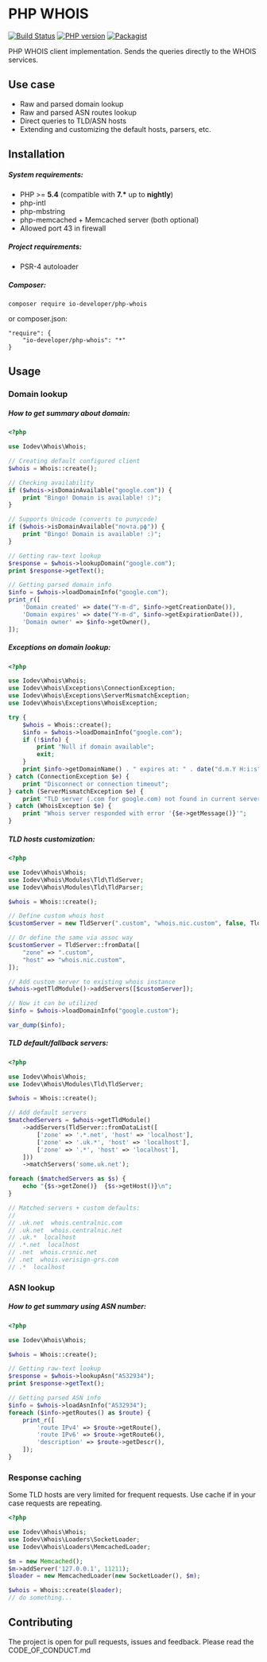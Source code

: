 # PHP WHOIS

[![Build Status](https://travis-ci.org/io-developer/php-whois.svg?branch=master)](https://travis-ci.org/io-developer/php-whois)
[![PHP version](https://img.shields.io/badge/php-%3E%3D5.4-8892BF.svg)](https://secure.php.net/)
[![Packagist](https://img.shields.io/packagist/v/io-developer/php-whois.svg)](https://packagist.org/packages/io-developer/php-whois)

PHP WHOIS client implementation. Sends the queries directly to the WHOIS services.

## Use case
 * Raw and parsed domain lookup
 * Raw and parsed ASN routes lookup
 * Direct queries to TLD/ASN hosts
 * Extending and customizing the default hosts, parsers, etc.

## Installation

##### System requirements:
* PHP >= __5.4__ (compatible with __7.*__ up to __nightly__)
* php-intl
* php-mbstring
* php-memcached + Memcached server (both optional)
* Allowed port 43 in firewall

##### Project requirements:
* PSR-4 autoloader

##### Composer:
````
composer require io-developer/php-whois
````
or composer.json:
````
"require": {
    "io-developer/php-whois": "*"
}
````


## Usage

### Domain lookup

##### How to get summary about domain:
```php
<?php

use Iodev\Whois\Whois;

// Creating default configured client
$whois = Whois::create();

// Checking availability
if ($whois->isDomainAvailable("google.com")) {
    print "Bingo! Domain is available! :)";
}

// Supports Unicode (converts to punycode)
if ($whois->isDomainAvailable("почта.рф")) {
    print "Bingo! Domain is available! :)";
}

// Getting raw-text lookup
$response = $whois->lookupDomain("google.com");
print $response->getText();

// Getting parsed domain info
$info = $whois->loadDomainInfo("google.com");
print_r([
    'Domain created' => date("Y-m-d", $info->getCreationDate()),
    'Domain expires' => date("Y-m-d", $info->getExpirationDate()),
    'Domain owner' => $info->getOwner(),
]);

```

##### Exceptions on domain lookup:
```php
<?php

use Iodev\Whois\Whois;
use Iodev\Whois\Exceptions\ConnectionException;
use Iodev\Whois\Exceptions\ServerMismatchException;
use Iodev\Whois\Exceptions\WhoisException;

try {
    $whois = Whois::create();
    $info = $whois->loadDomainInfo("google.com");
    if (!$info) {
        print "Null if domain available";
        exit;
    }
    print $info->getDomainName() . " expires at: " . date("d.m.Y H:i:s", $info->getExpirationDate());
} catch (ConnectionException $e) {
    print "Disconnect or connection timeout";
} catch (ServerMismatchException $e) {
    print "TLD server (.com for google.com) not found in current server hosts";
} catch (WhoisException $e) {
    print "Whois server responded with error '{$e->getMessage()}'";
}
```

##### TLD hosts customization:
```php
<?php

use Iodev\Whois\Whois;
use Iodev\Whois\Modules\Tld\TldServer;
use Iodev\Whois\Modules\Tld\TldParser;

$whois = Whois::create();

// Define custom whois host
$customServer = new TldServer(".custom", "whois.nic.custom", false, TldParser::create());

// Or define the same via assoc way
$customServer = TldServer::fromData([
    "zone" => ".custom",
    "host" => "whois.nic.custom",
]);

// Add custom server to existing whois instance
$whois->getTldModule()->addServers([$customServer]);

// Now it can be utilized
$info = $whois->loadDomainInfo("google.custom");

var_dump($info);
```

##### TLD default/fallback servers:
```php
<?php

use Iodev\Whois\Whois;
use Iodev\Whois\Modules\Tld\TldServer;

$whois = Whois::create();

// Add default servers
$matchedServers = $whois->getTldModule()
    ->addServers(TldServer::fromDataList([
        ['zone' => '.*.net', 'host' => 'localhost'],
        ['zone' => '.uk.*', 'host' => 'localhost'],
        ['zone' => '.*', 'host' => 'localhost'],
    ]))
    ->matchServers('some.uk.net');

foreach ($matchedServers as $s) {
    echo "{$s->getZone()}  {$s->getHost()}\n";
}

// Matched servers + custom defaults:
//
// .uk.net  whois.centralnic.com
// .uk.net  whois.centralnic.net
// .uk.*  localhost
// .*.net  localhost
// .net  whois.crsnic.net
// .net  whois.verisign-grs.com
// .*  localhost
```

### ASN lookup

##### How to get summary using ASN number:
```php
<?php

use Iodev\Whois\Whois;

$whois = Whois::create();

// Getting raw-text lookup
$response = $whois->lookupAsn("AS32934");
print $response->getText();

// Getting parsed ASN info
$info = $whois->loadAsnInfo("AS32934");
foreach ($info->getRoutes() as $route) {
    print_r([
        'route IPv4' => $route->getRoute(),
        'route IPv6' => $route->getRoute6(),
        'description' => $route->getDescr(),
    ]);   
}

```

### Response caching
Some TLD hosts are very limited for frequent requests. Use cache if in your case requests are repeating.
```php
<?php

use Iodev\Whois\Whois;
use Iodev\Whois\Loaders\SocketLoader;
use Iodev\Whois\Loaders\MemcachedLoader;

$m = new Memcached();
$m->addServer('127.0.0.1', 11211);
$loader = new MemcachedLoader(new SocketLoader(), $m);

$whois = Whois::create($loader);
// do something...
```

## Contributing

The project is open for pull requests, issues and feedback. Please read the CODE_OF_CONDUCT.md

